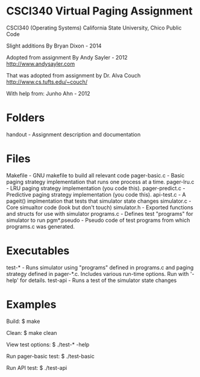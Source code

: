 CSCI340 Virtual Paging Assignment
==================================

CSCI340 (Operating Systems)
California State University, Chico
Public Code

Slight additions
By Bryan Dixon - 2014

Adopted from assignment
By Andy Sayler - 2012
http://www.andysayler.com

That was adopted from
assignment by Dr. Alva Couch
http://www.cs.tufts.edu/~couch/

With help from:
Junho Ahn - 2012

Folders
=================================
handout - Assignment description and documentation

Files
=================================
Makefile - GNU makefile to build all relevant code
pager-basic.c - Basic paging strategy implementation that runs one process at a time.
pager-lru.c - LRU paging strategy implementation (you code this).
pager-predict.c - Predictive paging strategy implementation (you code this).
api-test.c - A pageit() implmentation that tests that simulator state changes
simulator.c - Core simualtor code (look but don't touch)
simulator.h - Exported functions and structs for use with simulator
programs.c - Defines test "programs" for simulator to run
pgm*.pseudo - Pseudo code of test programs from which programs.c was generated.

Executables
=================================
test-* - Runs simulator using "programs" defined in programs.c
         and paging strategy defined in pager-*.c.
         Includes various run-time options. Run with '-help' for details.
test-api - Runs a test of the simulator state changes

Examples
=================================
Build:
$ make

Clean:
$ make clean

View test options:
$ ./test-* -help

Run pager-basic test:
$ ./test-basic

Run API test:
$ ./test-api
